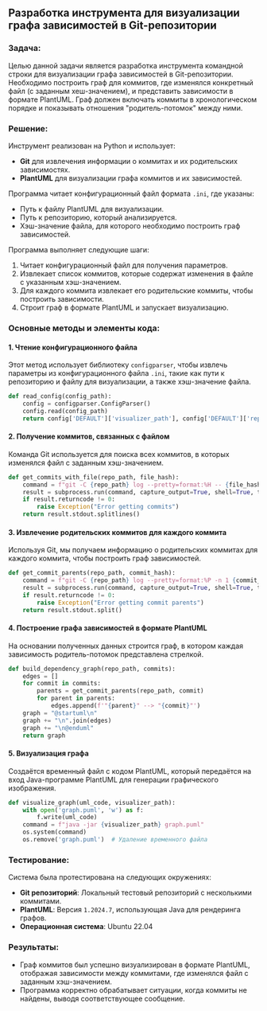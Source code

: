 ## Разработка инструмента для визуализации графа зависимостей в Git-репозитории

### Задача:
Целью данной задачи является разработка инструмента командной строки для визуализации графа зависимостей в Git-репозитории. Необходимо построить граф для коммитов, где изменялся конкретный файл (с заданным хеш-значением), и представить зависимости в формате PlantUML. Граф должен включать коммиты в хронологическом порядке и показывать отношения "родитель-потомок" между ними.

### Решение:
Инструмент реализован на Python и использует:
- **Git** для извлечения информации о коммитах и их родительских зависимостях.
- **PlantUML** для визуализации графа коммитов и их зависимостей.

Программа читает конфигурационный файл формата `.ini`, где указаны:
- Путь к файлу PlantUML для визуализации.
- Путь к репозиторию, который анализируется.
- Хэш-значение файла, для которого необходимо построить граф зависимостей.

Программа выполняет следующие шаги:
1. Читает конфигурационный файл для получения параметров.
2. Извлекает список коммитов, которые содержат изменения в файле с указанным хэш-значением.
3. Для каждого коммита извлекает его родительские коммиты, чтобы построить зависимости.
4. Строит граф в формате PlantUML и запускает визуализацию.

### Основные методы и элементы кода:

#### 1. Чтение конфигурационного файла
Этот метод использует библиотеку `configparser`, чтобы извлечь параметры из конфигурационного файла `.ini`, такие как пути к репозиторию и файлу для визуализации, а также хэш-значение файла.

```python
def read_config(config_path):
    config = configparser.ConfigParser()
    config.read(config_path)
    return config['DEFAULT']['visualizer_path'], config['DEFAULT']['repo_path'], config['DEFAULT']['file_hash']
```

#### 2. Получение коммитов, связанных с файлом
Команда Git используется для поиска всех коммитов, в которых изменялся файл с заданным хэш-значением.

```python
def get_commits_with_file(repo_path, file_hash):
    command = f"git -C {repo_path} log --pretty=format:%H -- {file_hash}"
    result = subprocess.run(command, capture_output=True, shell=True, text=True)
    if result.returncode != 0:
        raise Exception("Error getting commits")
    return result.stdout.splitlines()
```

#### 3. Извлечение родительских коммитов для каждого коммита
Используя Git, мы получаем информацию о родительских коммитах для каждого коммита, чтобы построить граф зависимостей.

```python
def get_commit_parents(repo_path, commit_hash):
    command = f"git -C {repo_path} log --pretty=format:%P -n 1 {commit_hash}"
    result = subprocess.run(command, capture_output=True, shell=True, text=True)
    if result.returncode != 0:
        raise Exception("Error getting commit parents")
    return result.stdout.split()
```

#### 4. Построение графа зависимостей в формате PlantUML
На основании полученных данных строится граф, в котором каждая зависимость родитель-потомок представлена стрелкой.

```python
def build_dependency_graph(repo_path, commits):
    edges = []
    for commit in commits:
        parents = get_commit_parents(repo_path, commit)
        for parent in parents:
            edges.append(f'"{parent}" --> "{commit}"')
    graph = "@startuml\n"
    graph += "\n".join(edges)
    graph += "\n@enduml"
    return graph
```

#### 5. Визуализация графа
Создаётся временный файл с кодом PlantUML, который передаётся на вход Java-программе PlantUML для генерации графического изображения.

```python
def visualize_graph(uml_code, visualizer_path):
    with open('graph.puml', 'w') as f:
        f.write(uml_code)
    command = f"java -jar {visualizer_path} graph.puml"
    os.system(command)
    os.remove('graph.puml')  # Удаление временного файла
```

### Тестирование:
Система была протестирована на следующих окружениях:
- **Git репозиторий**: Локальный тестовый репозиторий с несколькими коммитами.
- **PlantUML**: Версия `1.2024.7`, использующая Java для рендеринга графов.
- **Операционная система**: Ubuntu 22.04

### Результаты:
- Граф коммитов был успешно визуализирован в формате PlantUML, отображая зависимости между коммитами, где изменялся файл с заданным хэш-значением.
- Программа корректно обрабатывает ситуации, когда коммиты не найдены, выводя соответствующее сообщение.


